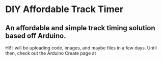 # DIY Affordable Track Timer
## An affordable and simple track timing solution based off Arduino.
Hi! I will be uploading code, images, and maybe files in a few days. Until then, check out the Arduino Create page at 
